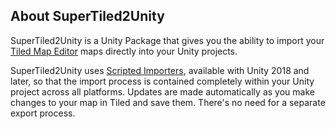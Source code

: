 About SuperTiled2Unity
-------------------------------------------------------------------------------

SuperTiled2Unity is a Unity Package that gives you the ability to import your [Tiled Map Editor](https://www.mapeditor.org/) maps directly into your Unity projects.

SuperTiled2Unity uses [Scripted Importers](https://docs.unity3d.com/Manual/ScriptedImporters.html), available with Unity 2018 and later, so that the import process is contained completely within your Unity project across all platforms. Updates are made automatically as you make changes to your map in Tiled and save them. There's no need for a separate export process.

